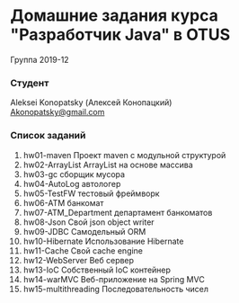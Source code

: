 # Домашние задания курса "Разработчик Java" в OTUS

Группа 2019-12

### Студент
Aleksei Konopatsky (Алексей Конопацкий)<br>
Akonopatsky@gmail.com


### Список заданий
1. hw01-maven Проект maven с модульной структурой 
2. hw02-ArrayList ArrayList на основе массива
3. hw03-gc сборщик мусора
4. hw04-AutoLog автологер
5. hw05-TestFW тестовый фреймворк
6. hw06-ATM банкомат
7. hw07-ATM_Department департамент банкоматов
8. hw08-Json Cвой json object writer
9. hw09-JDBC Самодельный ORM
10. hw10-Hibernate Использование Hibernate
11. hw11-Cache Свой cache engine
12. hw12-WebServer Веб сервер
13. hw13-IoC Собственный IoC контейнер
14. hw14-warMVC Веб-приложение на Spring MVC
15. hw15-multithreading Последовательность чисел